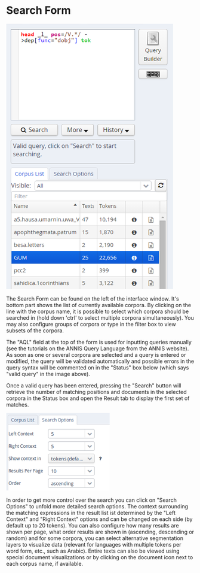 # Search Form

![ANNIS search form](images/searchform.png)

The Search Form can be found on the left of the interface window. It\'s
bottom part shows the list of currently available corpora. By clicking
on the line with the corpus name, it is possible to select which corpora
should be searched in (hold down \'ctrl\' to select multiple corpora
simultaneously). You may also configure groups of corpora or type in the
filter box to view subsets of the corpora.

The "AQL" field at the top of the form is used for inputting queries
manually (see the tutorials on the ANNIS Query Language from the ANNIS
website). As soon as one or several corpora are selected and a query is
entered or modified, the query will be validated automatically and
possible errors in the query syntax will be commented on in the
"Status" box below (which says "valid query" in the image above).

Once a valid query has been entered, pressing the \"Search\" button will
retrieve the number of matching positions and documents in the selected
corpora in the Status box and open the Result tab to display the first
set of matches.

![ANNIS search options](images/searchoptions.png)

In order to get more control over the search you can click on \"Search
Options\" to unfold more detailed search options. The context
surrounding the matching expressions in the result list ist determined
by the \"Left Context\" and \"Right Context\" options and can be changed
on each side (by default up to 20 tokens). You can also configure how
many results are shown per page, what order results are shown in
(ascending, descending or random) and for some corpora, you can select
alternative segmentation layers to visualize data (relevant for
languages with multiple tokens per word form, etc., such as Arabic).
Entire texts can also be viewed using special document visualizations or
by clicking on the document icon next to each corpus name, if available.